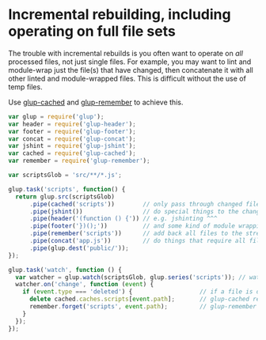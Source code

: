 # Incremental rebuilding, including operating on full file sets

The trouble with incremental rebuilds is you often want to operate on _all_ processed files, not just single files. For example, you may want to lint and module-wrap just the file(s) that have changed, then concatenate it with all other linted and module-wrapped files. This is difficult without the use of temp files.

Use [glup-cached](https://github.com/wearefractal/glup-cached) and [glup-remember](https://github.com/ahaurw01/glup-remember) to achieve this.

```js
var glup = require('glup');
var header = require('glup-header');
var footer = require('glup-footer');
var concat = require('glup-concat');
var jshint = require('glup-jshint');
var cached = require('glup-cached');
var remember = require('glup-remember');

var scriptsGlob = 'src/**/*.js';

glup.task('scripts', function() {
  return glup.src(scriptsGlob)
      .pipe(cached('scripts'))        // only pass through changed files
      .pipe(jshint())                 // do special things to the changed files...
      .pipe(header('(function () {')) // e.g. jshinting ^^^
      .pipe(footer('})();'))          // and some kind of module wrapping
      .pipe(remember('scripts'))      // add back all files to the stream
      .pipe(concat('app.js'))         // do things that require all files
      .pipe(glup.dest('public/'));
});

glup.task('watch', function () {
  var watcher = glup.watch(scriptsGlob, glup.series('scripts')); // watch the same files in our scripts task
  watcher.on('change', function (event) {
    if (event.type === 'deleted') {                   // if a file is deleted, forget about it
      delete cached.caches.scripts[event.path];       // glup-cached remove api
      remember.forget('scripts', event.path);         // glup-remember remove api
    }
  });
});
```
